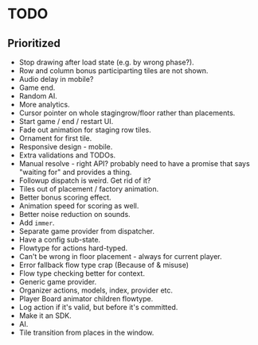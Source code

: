 # TODO

## Prioritized

* Stop drawing after load state (e.g. by wrong phase?).
* Row and column bonus participarting tiles are not shown.
* Audio delay in mobile?
* Game end.
* Random AI.
* More analytics.
* Cursor pointer on whole stagingrow/floor rather than placements.
* Start game / end / restart UI.
* Fade out animation for staging row tiles.
* Ornament for first tile.
* Responsive design - mobile.
* Extra validations and TODOs.
* Manual resolve - right API? probably need to have a promise that says "waiting for" and provides a thing.
* Followup dispatch is weird. Get rid of it?
* Tiles out of placement / factory animation.
* Better bonus scoring effect.
* Animation speed for scoring as well.
* Better noise reduction on sounds.
* Add `immer`.
* Separate game provider from dispatcher.
* Have a config sub-state.
* Flowtype for actions hard-typed.
* Can't be wrong in floor placement - always for current player.
* Error fallback flow type crap (Because of & misuse)
* Flow type checking better for context.
* Generic game provider.
* Organizer actions, models, index, provider etc.
* Player Board animator children flowtype.
* Log action if it's valid, but before it's committed.
* Make it an SDK.
* AI.
* Tile transition from places in the window.
